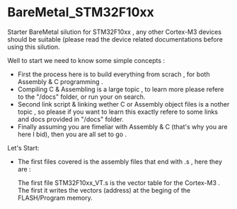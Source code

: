 # BareMetal_STM32F10xx
Starter BareMetal silution for STM32F10xx , any other Cortex-M3 devices should be suitable
(please read the device related documentations before using this silution.

  Well to start we need to know some simple concepts :
  - First the process here is to build everything from scrach , for both Assembly & C programming .
  - Compiling C & Assembling  is a large topic , to learn more please refere to the "/docs" folder, or run your on search.
  - Second link script & linking wether C or Assembly object files is a nother topic , so please if you want to learn this
    exactly refere to some links and docs provided in "/docs" folder.
  - Finally assuming you are fimeliar with Assembly & C (that's why you are here I bid), then you are all set to go .
  
Let's Start:

  - The first files covered is the assembly files that end with .s , here they are :
 
 
    The first file STM32F10xx_VT.s is the vector table for the Cortex-M3 . The first  it writes the vectors (address) at the beging of the FLASH/Program memory.
    
